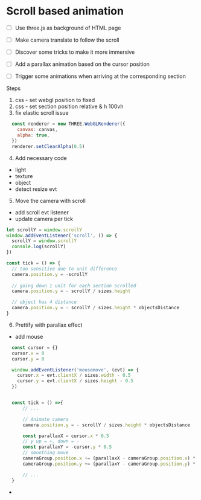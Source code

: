 # Scroll based animation
- [ ] Use three.js as background of HTML page
- [ ] Make camera translate to follow the scroll
- [ ] Discover some tricks to make it more immersive
- [ ] Add a parallax animation based on the cursor position
- [ ] Trigger some animations when arriving at the corresponding section


Steps
1. css - set webgl position to fixed
2. css - set section position relative & h 100vh
3. fix elastic scroll issue
```js
  const renderer = new THREE.WebGLRenderer({
    canvas: canvas,
    alpha: true,
  })
  renderer.setClearAlpha(0.5)
```
4. Add necessary code
  - light
  - texture
  - object
  - detect resize evt
5. Move the camera with scroll
  - add scroll evt listener
  - update camera per tick
  ```js
  let scrollY = window.scrollY
  window.addEventListener('scroll', () => {
    scrollY = window.scrollY
    console.log(scrollY)
  })

  const tick = () => {
    // too sensitive due to unit difference
    camera.position.y = -scrollY
    
    // going down 1 unit for each section scrolled
    camera.position.y = - scrollY / sizes.height

    // object has 4 distance
    camera.position.y = - scrollY / sizes.height * objectsDistance
  }
  ```
6. Prettify with parallax effect
  - add mouse
  ```js
    const cursor = {}
    cursor.x = 0
    cursor.y = 0

    window.addEventListener('mousemove', (evt) => {
      cursor.x = evt.clientX / sizes.width - 0.5
      cursor.y = evt.clientX / sizes.height - 0.5
    })


    const tick = () =>{
        // ...

        // Animate camera
        camera.position.y = - scrollY / sizes.height * objectsDistance

        const parallaxX = cursor.x * 0.5
        // y up = +, down = -
        const parallaxY = -cursor.y * 0.5
        // smoothing move 
        cameraGroup.position.x += (parallaxX - cameraGroup.position.x) * 5 * deltaTime
        cameraGroup.position.y += (parallaxY - cameraGroup.position.y) * 5 * deltaTime

        // ...
    }
  ```
  - 